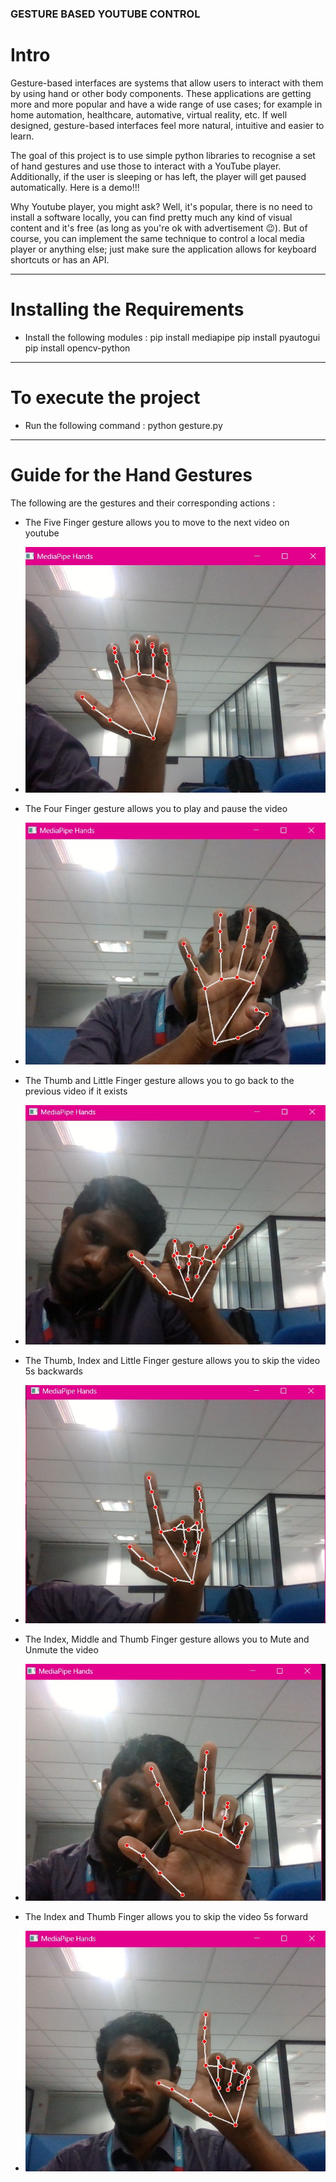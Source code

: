 ### GESTURE BASED YOUTUBE CONTROL

# Intro
Gesture-based interfaces are systems that allow users to interact with them by using hand or other body components. These applications are getting more and more popular and have a wide range of use cases; for example in home automation, healthcare, automative, virtual reality, etc. If well designed, gesture-based interfaces feel more natural, intuitive and easier to learn.

The goal of this project is to use simple python libraries to recognise a set of hand gestures and use those to interact with a YouTube player. Additionally, if the user is sleeping or has left, the player will get paused automatically. Here is a demo!!!

Why Youtube player, you might ask? Well, it's popular, there is no need to install a software locally, you can find pretty much any kind of visual content and it's free (as long as you're ok with advertisement 😉).
But of course, you can implement the same technique to control a local media player or anything else; just make sure the application allows for keyboard shortcuts or has an API.

---
# Installing the Requirements
* Install the following modules :
    pip install mediapipe
    pip install pyautogui
    pip install opencv-python

---
# To execute the project
* Run the following command :
    python gesture.py

---
# Guide for the Hand Gestures

The following are the gestures and their corresponding actions :

* The Five Finger gesture allows you to move to the next video on youtube
- <img src="5finger.jpg" alt="Alt text" title="Change to Next Video">

* The Four Finger gesture allows you to play and pause the video
- <img src="4finger.jpg" alt="Alt text" title="Play and Pause Video">

* The Thumb and Little Finger gesture allows you to go back to the previous video if it exists
- <img src="swag.jpg" alt="Alt text" title="Change to Previous Video">

* The Thumb, Index and Little Finger gesture allows you to skip the video 5s backwards
- <img src="thumbLittleIndex.jpg" alt="Alt text" title="Skip Video backward">

* The Index, Middle and Thumb Finger gesture allows you to Mute and Unmute the video
- <img src="ThumbIndexMiddle.jpg" alt="Alt text" title="Mute and Unmute Video">

* The Index and Thumb Finger allows you to skip the video 5s forward
- <img src="IndexThumb.jpg" alt="Alt text" title="Skip Video Forward">
